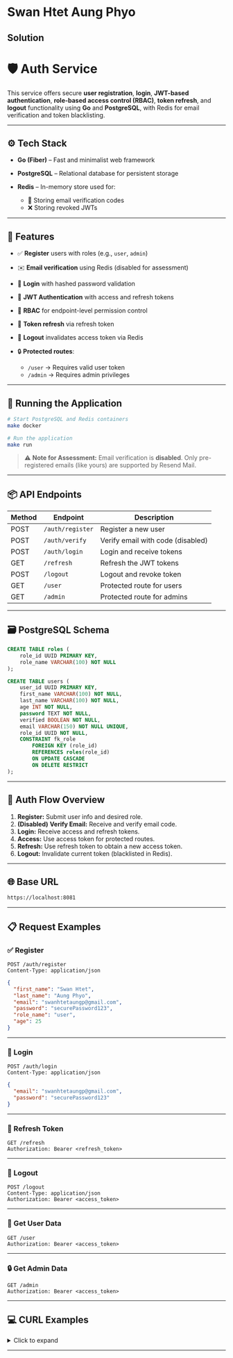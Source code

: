 
# Swan Htet Aung Phyo
 Solution 
---

# 🛡️ Auth Service

This service offers secure **user registration**, **login**, **JWT-based authentication**, **role-based access control (RBAC)**, **token refresh**, and **logout** functionality using **Go** and **PostgreSQL**, with Redis for email verification and token blacklisting.

---

## ⚙️ Tech Stack

* **Go (Fiber)** – Fast and minimalist web framework
* **PostgreSQL** – Relational database for persistent storage
* **Redis** – In-memory store used for:

    * 🔐 Storing email verification codes
    * ❌ Storing revoked JWTs

---

## 🔐 Features

* ✅ **Register** users with roles (e.g., `user`, `admin`)
* ✉️ **Email verification** using Redis (disabled for assessment)
* 🔑 **Login** with hashed password validation
* 🪪 **JWT Authentication** with access and refresh tokens
* 🧠 **RBAC** for endpoint-level permission control
* 🔁 **Token refresh** via refresh token
* 🚪 **Logout** invalidates access token via Redis
* 🔒 **Protected routes**:

    * `/user` → Requires valid user token
    * `/admin` → Requires admin privileges

---

## 🚀 Running the Application

```bash
# Start PostgreSQL and Redis containers
make docker

# Run the application
make run
```

> ⚠️ **Note for Assessment:**
> Email verification is **disabled**. Only pre-registered emails (like yours) are supported by Resend Mail.

---

## 📦 API Endpoints

| Method | Endpoint         | Description                       |
| ------ | ---------------- | --------------------------------- |
| POST   | `/auth/register` | Register a new user               |
| POST   | `/auth/verify`   | Verify email with code (disabled) |
| POST   | `/auth/login`    | Login and receive tokens          |
| GET    | `/refresh`       | Refresh the JWT tokens            |
| POST   | `/logout`        | Logout and revoke token           |
| GET    | `/user`          | Protected route for users         |
| GET    | `/admin`         | Protected route for admins        |

---

## 🗃️ PostgreSQL Schema

```sql
CREATE TABLE roles (
    role_id UUID PRIMARY KEY,
    role_name VARCHAR(100) NOT NULL
);

CREATE TABLE users (
    user_id UUID PRIMARY KEY,
    first_name VARCHAR(100) NOT NULL,
    last_name VARCHAR(100) NOT NULL,
    age INT NOT NULL,
    password TEXT NOT NULL,
    verified BOOLEAN NOT NULL,
    email VARCHAR(150) NOT NULL UNIQUE,
    role_id UUID NOT NULL,
    CONSTRAINT fk_role
        FOREIGN KEY (role_id)
        REFERENCES roles(role_id)
        ON UPDATE CASCADE
        ON DELETE RESTRICT
);
```

---

## 🔐 Auth Flow Overview

1. **Register:** Submit user info and desired role.
2. **(Disabled)** **Verify Email:** Receive and verify email code.
3. **Login:** Receive access and refresh tokens.
4. **Access:** Use access token for protected routes.
5. **Refresh:** Use refresh token to obtain a new access token.
6. **Logout:** Invalidate current token (blacklisted in Redis).

---

## 🌐 Base URL

```txt
https://localhost:8081
```

---

## 📋 Request Examples

### ✅ Register

```http
POST /auth/register
Content-Type: application/json
```

```json
{
  "first_name": "Swan Htet",
  "last_name": "Aung Phyo",
  "email": "swanhtetaungp@gmail.com",
  "password": "securePassword123",
  "role_name": "user",
  "age": 25
}
```

---

### 🔑 Login

```http
POST /auth/login
Content-Type: application/json
```

```json
{
  "email": "swanhtetaungp@gmail.com",
  "password": "securePassword123"
}
```

---

### 🔄 Refresh Token

```http
GET /refresh
Authorization: Bearer <refresh_token>
```

---

### 🚪 Logout

```http
POST /logout
Content-Type: application/json
Authorization: Bearer <access_token>
```

---

### 👤 Get User Data

```http
GET /user
Authorization: Bearer <access_token>
```

---

### 🔒 Get Admin Data

```http
GET /admin
Authorization: Bearer <access_token>
```

---

## 💻 CURL Examples

<details>
<summary>Click to expand</summary>

### ✅ Register

```bash
curl -X POST https://localhost:8081/auth/register \
  -H "Content-Type: application/json" \
  -d '{
    "first_name": "Swan Htet",
    "last_name": "Aung Phyo",
    "email": "swanhtetaungp@gmail.com",
    "password": "securePassword123",
    "role_name": "user",
    "age": 25
  }' -k
```

### 🔑 Login

```bash
curl -X POST https://localhost:8081/auth/login \
  -H "Content-Type: application/json" \
  -d '{
    "email": "swanhtetaungp@gmail.com",
    "password": "securePassword123"
  }' -k
```

### 🔄 Refresh Token

```bash
curl -X GET https://localhost:8081/refresh \
  -H "Authorization: Bearer <your_refresh_token>" -k
```

### 🚪 Logout

```bash
curl -X POST https://localhost:8081/logout \
  -H "Authorization: Bearer <your_access_token>" \
  -H "Content-Type: application/json" -k
```

### 👤 User Endpoint

```bash
curl -X GET https://localhost:8081/user \
  -H "Authorization: Bearer <your_user_token>" -k
```

### 🔒 Admin Endpoint

```bash
curl -X GET https://localhost:8081/admin \
  -H "Authorization: Bearer <your_admin_token>" -k
```

</details>

---

